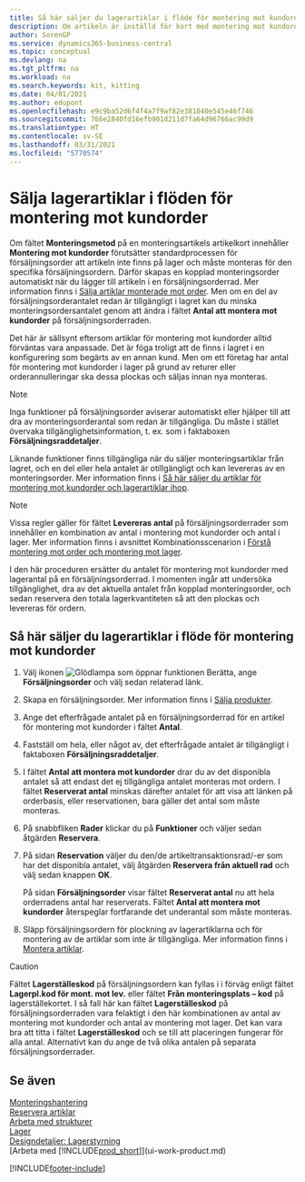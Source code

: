```yaml
---
title: Så här säljer du lagerartiklar i flöde för montering mot kundorder | Microsoft Docs
description: Om artikeln är inställd för kort med montering mot kundorder förutsätter standardprocessen för försäljningsorder att artikeln inte finns på lager och måste monteras för den specifika försäljningsordern. Därför skapas en kopplad monteringsorder automatiskt när du lägger till artikeln i en försäljningsorderrad.
author: SorenGP
ms.service: dynamics365-business-central
ms.topic: conceptual
ms.devlang: na
ms.tgt_pltfrm: na
ms.workload: na
ms.search.keywords: kit, kitting
ms.date: 04/01/2021
ms.author: edupont
ms.openlocfilehash: e9c9ba52d6f4f4a7f9af82e381040e545e46f746
ms.sourcegitcommit: 766e2840fd16efb901d211d7fa64d96766ac99d9
ms.translationtype: HT
ms.contentlocale: sv-SE
ms.lasthandoff: 03/31/2021
ms.locfileid: "5770574"
---
```

# <a name="sell-inventory-items-in-assemble-to-order-flows"></a>Sälja lagerartiklar i flöden för montering mot kundorder
Om fältet **Monteringsmetod** på en monteringsartikels artikelkort innehåller **Montering mot kundorder** förutsätter standardprocessen för försäljningsorder att artikeln inte finns på lager och måste monteras för den specifika försäljningsordern. Därför skapas en kopplad monteringsorder automatiskt när du lägger till artikeln i en försäljningsorderrad. Mer information finns i [Sälja artiklar monterade mot order](assembly-how-to-sell-items-assembled-to-order.md). Men om en del av försäljningsorderantalet redan är tillgängligt i lagret kan du minska monteringsordersantalet genom att ändra i fältet **Antal att montera mot kundorder** på försäljningsorderraden.  

Det här är sällsynt eftersom artiklar för montering mot kundorder alltid förväntas vara anpassade. Det är föga troligt att de finns i lagret i en konfigurering som begärts av en annan kund. Men om ett företag har antal för montering mot kundorder i lager på grund av returer eller orderannulleringar ska dessa plockas och säljas innan nya monteras.  

> [!NOTE]  
>  Inga funktioner på försäljningsorder aviserar automatiskt eller hjälper till att dra av monteringsorderantal som redan är tillgängliga. Du måste i stället övervaka tillgänglighetsinformation, t. ex. som i faktaboxen **Försäljningsraddetaljer**.  

Liknande funktioner finns tillgängliga när du säljer monteringsartiklar från lagret, och en del eller hela antalet är otillgängligt och kan levereras av en monteringsorder. Mer information finns i [Så här säljer du artiklar för montering mot kundorder och lagerartiklar ihop](assembly-how-to-sell-assemble-to-order-items-and-inventory-items-together.md).  

> [!NOTE]  
>  Vissa regler gäller för fältet **Levereras antal** på försäljningsorderrader som innehåller en kombination av antal i montering mot kundorder och antal i lager. Mer information finns i avsnittet Kombinationsscenarion i [Förstå montering mot order och montering mot lager](assembly-assemble-to-order-or-assemble-to-stock.md).  

I den här proceduren ersätter du antalet för montering mot kundorder med lagerantal på en försäljningsorderrad. I momenten ingår att undersöka tillgänglighet, dra av det aktuella antalet från kopplad monteringsorder, och sedan reservera den totala lagerkvantiteten så att den plockas och levereras för ordern.  

## <a name="to-sell-inventory-items-in-assemble-to-order-flows"></a>Så här säljer du lagerartiklar i flöde för montering mot kundorder  
1.  Välj ikonen ![Glödlampa som öppnar funktionen Berätta](media/ui-search/search_small.png "Berätta vad du vill göra"), ange **Försäljningsorder** och välj sedan relaterad länk.  
2.  Skapa en försäljningsorder. Mer information finns i [Sälja produkter](sales-how-sell-products.md).  
3.  Ange det efterfrågade antalet på en försäljningsorderrad för en artikel för montering mot kundorder i fältet **Antal**.  
4.  Fastställ om hela, eller något av, det efterfrågade antalet är tillgängligt i faktaboxen **Försäljningsraddetaljer**.  
5.  I fältet **Antal att montera mot kundorder** drar du av det disponibla antalet så att endast det ej tillgängliga antalet monteras mot ordern. I fältet **Reserverat antal** minskas därefter antalet för att visa att länken på orderbasis, eller reservationen, bara gäller det antal som måste monteras.  
6.  På snabbfliken **Rader** klickar du på **Funktioner** och väljer sedan åtgärden **Reservera**.  
7.  På sidan **Reservation** väljer du den/de artikeltransaktionsrad/-er som har det disponibla antalet, välj åtgärden **Reservera från aktuell rad** och välj sedan knappen **OK**.  

    På sidan **Försäljningsorder** visar fältet **Reserverat antal** nu att hela orderradens antal har reserverats. Fältet **Antal att montera mot kundorder** återspeglar fortfarande det underantal som måste monteras.  

8.  Släpp försäljningsordern för plockning av lagerartiklarna och för montering av de artiklar som inte är tillgängliga. Mer information finns i [Montera artiklar](assembly-how-to-assemble-items.md).  

> [!CAUTION]  
>  Fältet **Lagerställeskod** på försäljningsordern kan fyllas i i förväg enligt fältet **Lagerpl.kod för mont. mot lev.** eller fältet **Från monteringsplats – kod** på lagerställekortet. I så fall här kan fältet **Lagerställeskod** på försäljningsorderraden vara felaktigt i den här kombinationen av antal av montering mot kundorder och antal av montering mot lager. Det kan vara bra att titta i fältet **Lagerställeskod** och se till att placeringen fungerar för alla antal. Alternativt kan du ange de två olika antalen på separata försäljningsorderrader.  

## <a name="see-also"></a>Se även  
[Monteringshantering](assembly-assemble-items.md)  
[Reservera artiklar](inventory-how-to-reserve-items.md)  
[Arbeta med strukturer](inventory-how-work-BOMs.md)  
[Lager](inventory-manage-inventory.md)  
[Designdetaljer: Lagerstyrning](design-details-warehouse-management.md)  
[Arbeta med [!INCLUDE[prod_short](includes/prod_short.md)]](ui-work-product.md)


[!INCLUDE[footer-include](includes/footer-banner.md)]